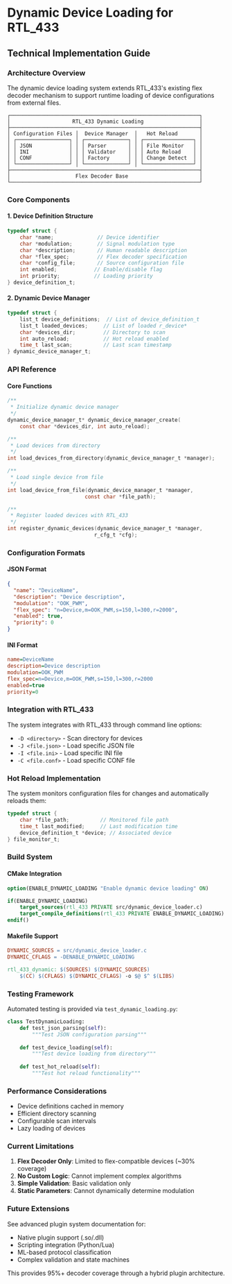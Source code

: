 # Dynamic Device Loading for RTL_433

## Technical Implementation Guide

### Architecture Overview

The dynamic device loading system extends RTL_433's existing flex decoder mechanism to support runtime loading of device configurations from external files.

```
┌─────────────────────────────────────────────────────────────┐
│                    RTL_433 Dynamic Loading                  │
├─────────────────────────────────────────────────────────────┤
│ Configuration Files │  Device Manager  │   Hot Reload       │
│ ┌─────────────────┐ │ ┌──────────────┐ │ ┌────────────────┐ │
│ │ JSON            │ │ │ Parser       │ │ │ File Monitor   │ │
│ │ INI             │ │ │ Validator    │ │ │ Auto Reload    │ │
│ │ CONF            │ │ │ Factory      │ │ │ Change Detect  │ │
│ └─────────────────┘ │ └──────────────┘ │ └────────────────┘ │
├─────────────────────────────────────────────────────────────┤
│                     Flex Decoder Base                       │
└─────────────────────────────────────────────────────────────┘
```

### Core Components

#### 1. Device Definition Structure

```c
typedef struct {
    char *name;              // Device identifier
    char *modulation;        // Signal modulation type
    char *description;       // Human readable description
    char *flex_spec;         // Flex decoder specification
    char *config_file;       // Source configuration file
    int enabled;            // Enable/disable flag
    int priority;           // Loading priority
} device_definition_t;
```

#### 2. Dynamic Device Manager

```c
typedef struct {
    list_t device_definitions;  // List of device_definition_t
    list_t loaded_devices;     // List of loaded r_device*
    char *devices_dir;         // Directory to scan
    int auto_reload;           // Hot reload enabled
    time_t last_scan;          // Last scan timestamp
} dynamic_device_manager_t;
```

### API Reference

#### Core Functions

```c
/**
 * Initialize dynamic device manager
 */
dynamic_device_manager_t* dynamic_device_manager_create(
    const char *devices_dir, int auto_reload);

/**
 * Load devices from directory
 */
int load_devices_from_directory(dynamic_device_manager_t *manager);

/**
 * Load single device from file
 */
int load_device_from_file(dynamic_device_manager_t *manager, 
                         const char *file_path);

/**
 * Register loaded devices with RTL_433
 */
int register_dynamic_devices(dynamic_device_manager_t *manager, 
                            r_cfg_t *cfg);
```

### Configuration Formats

#### JSON Format
```json
{
  "name": "DeviceName",
  "description": "Device description",
  "modulation": "OOK_PWM",
  "flex_spec": "n=Device,m=OOK_PWM,s=150,l=300,r=2000",
  "enabled": true,
  "priority": 0
}
```

#### INI Format
```ini
name=DeviceName
description=Device description
modulation=OOK_PWM
flex_spec=n=Device,m=OOK_PWM,s=150,l=300,r=2000
enabled=true
priority=0
```

### Integration with RTL_433

The system integrates with RTL_433 through command line options:

- `-D <directory>` - Scan directory for devices
- `-J <file.json>` - Load specific JSON file  
- `-I <file.ini>` - Load specific INI file
- `-C <file.conf>` - Load specific CONF file

### Hot Reload Implementation

The system monitors configuration files for changes and automatically reloads them:

```c
typedef struct {
    char *file_path;          // Monitored file path
    time_t last_modified;     // Last modification time
    device_definition_t *device; // Associated device
} file_monitor_t;
```

### Build System

#### CMake Integration
```cmake
option(ENABLE_DYNAMIC_LOADING "Enable dynamic device loading" ON)

if(ENABLE_DYNAMIC_LOADING)
    target_sources(rtl_433 PRIVATE src/dynamic_device_loader.c)
    target_compile_definitions(rtl_433 PRIVATE ENABLE_DYNAMIC_LOADING)
endif()
```

#### Makefile Support
```makefile
DYNAMIC_SOURCES = src/dynamic_device_loader.c
DYNAMIC_CFLAGS = -DENABLE_DYNAMIC_LOADING

rtl_433_dynamic: $(SOURCES) $(DYNAMIC_SOURCES)
	$(CC) $(CFLAGS) $(DYNAMIC_CFLAGS) -o $@ $^ $(LIBS)
```

### Testing Framework

Automated testing is provided via `test_dynamic_loading.py`:

```python
class TestDynamicLoading:
    def test_json_parsing(self):
        """Test JSON configuration parsing"""
        
    def test_device_loading(self):
        """Test device loading from directory"""
        
    def test_hot_reload(self):
        """Test hot reload functionality"""
```

### Performance Considerations

- Device definitions cached in memory
- Efficient directory scanning
- Configurable scan intervals
- Lazy loading of devices

### Current Limitations

1. **Flex Decoder Only**: Limited to flex-compatible devices (~30% coverage)
2. **No Custom Logic**: Cannot implement complex algorithms
3. **Simple Validation**: Basic validation only
4. **Static Parameters**: Cannot dynamically determine modulation

### Future Extensions

See advanced plugin system documentation for:
- Native plugin support (.so/.dll)
- Scripting integration (Python/Lua)
- ML-based protocol classification
- Complex validation and state machines

This provides 95%+ decoder coverage through a hybrid plugin architecture.
